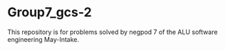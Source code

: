 # Group7_gcs-2
This repository is for problems solved by negpod 7 of the ALU software engineering May-Intake.
